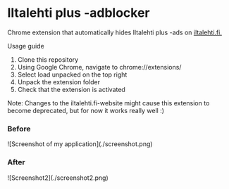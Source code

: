 <h1>Iltalehti plus -adblocker</h1>

<p>Chrome extension that automatically hides Iltalehti plus -ads on <a href="https://www.iltalehti.fi/">iltalehti.fi.</a></p>

Usage guide

1. Clone this repository
2. Using Google Chrome, navigate to chrome://extensions/
3. Select load unpacked on the top right
4. Unpack the extension folder
5. Check that the extension is activated

Note: Changes to the iltalehti.fi-website might cause this extension to become deprecated, but for now it works really well :)

<h3>Before</h3>
![Screenshot of my application](./screenshot.png)

<h3>After</h3>
![Screenshot2](./screenshot2.png)
